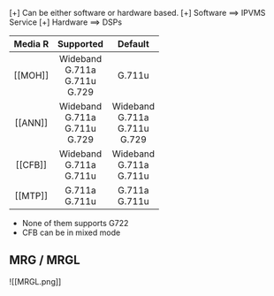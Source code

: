 [+] Can be either software or hardware based.
[+] Software ==> IPVMS Service
[+] Hardware ==> DSPs

| Media R |               Supported               |                Default                |
|:-------:|:-------------------------------------:|:-------------------------------------:|
| [[MOH]] | Wideband<br>G.711a<br>G.711u<br>G.729 |                G.711u                 |
| [[ANN]] | Wideband<br>G.711a<br>G.711u<br>G.729 | Wideband<br>G.711a<br>G.711u<br>G.729 |
| [[CFB]] |     Wideband<br>G.711a<br>G.711u      |     Wideband<br>G.711a<br>G.711u      |
| [[MTP]] |           G.711a<br>G.711u            |           G.711a<br>G.711u            |
* None of them supports G722
* CFB can be in mixed mode

## MRG / MRGL

![[MRGL.png]]

